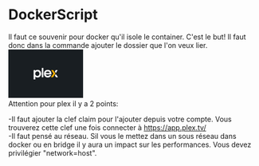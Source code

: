 # DockerScript

Il faut ce souvenir pour docker qu'il isole le container. C'est le but! Il faut donc dans la commande ajouter le dossier que l'on veux lier. 
<br>
<img src="plexlogo.jpg" width="150px" />
<br>
Attention pour plex il y a 2 points: 

-Il faut ajouter la clef claim pour l'ajouter depuis votre compte. Vous trouverez cette clef une fois connecter à https://app.plex.tv/ <br>
-Il faut pensé au réseau. Sil vous le mettez dans un sous réseau dans docker ou en bridge il y aura un impact sur les performances. Vous devez privilégier "network=host".
